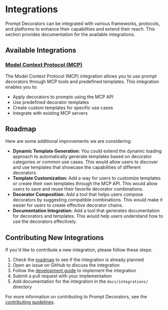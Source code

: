 # Integrations

Prompt Decorators can be integrated with various frameworks, protocols, and platforms to enhance their capabilities and extend their reach. This section provides documentation for the available integrations.

## Available Integrations

### [Model Context Protocol (MCP)](mcp.md)

The Model Context Protocol (MCP) integration allows you to use prompt decorators through MCP tools and predefined templates. This integration enables you to:

- Apply decorators to prompts using the MCP API
- Use predefined decorator templates
- Create custom templates for specific use cases
- Integrate with existing MCP servers

## Roadmap
Here are some additional improvements we are considering:
- **Dynamic Template Generation:**
You could extend the dynamic loading approach to automatically generate templates based on decorator categories or common use cases.
This would allow users to discover and use templates that showcase the capabilities of different decorators.
- **Template Customization:**
Add a way for users to customize templates or create their own templates through the MCP API.
This would allow users to save and reuse their favorite decorator combinations.
- **Decorator Composition:**
Add a tool that helps users compose decorators by suggesting compatible combinations.
This would make it easier for users to create effective decorator chains.
- **Documentation Integration:**
Add a tool that generates documentation for decorators and templates.
This would help users understand how to use the decorators effectively.

## Contributing New Integrations

If you'd like to contribute a new integration, please follow these steps:

1. Check the [roadmap](../roadmap.md) to see if the integration is already planned
2. Open an issue on GitHub to discuss the integration
3. Follow the [development guide](../development_guide.md) to implement the integration
4. Submit a pull request with your implementation
5. Add documentation for the integration in the `docs/integrations/` directory

For more information on contributing to Prompt Decorators, see the [contributing guidelines](../contributing.md).
